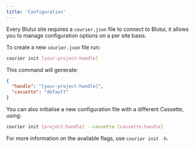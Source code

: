 ```yaml
---
title: 'Configuration'
---
```


Every Blutui site requires a `courier.json` file to connect to Blutui, it allows you to manage configuration options on a per site basis.

To create a new `courier.json` file run:

```bash
courier init [your-project-handle]
```

This command will generate:

```json title="courier.json">
{
  "handle": "[your-project-handle]",
  "cassette": "default"
}
```

You can also initialise a new configuration file with a different Cassette, using:

```bash
courier init [project-handle] --cassette [cassette-handle]
```

For more information on the available flags, use `courier init -h`.
